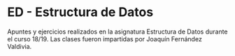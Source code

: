 # ED - Estructura de Datos

Apuntes y ejercicios realizados en la asignatura Estructura de Datos durante el curso 18/19. Las clases fueron impartidas por Joaquín Fernández Valdivia.

